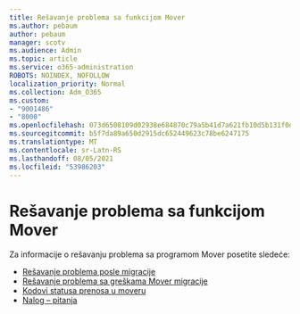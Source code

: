 ```yaml
---
title: Rešavanje problema sa funkcijom Mover
ms.author: pebaum
author: pebaum
manager: scotv
ms.audience: Admin
ms.topic: article
ms.service: o365-administration
ROBOTS: NOINDEX, NOFOLLOW
localization_priority: Normal
ms.collection: Adm_O365
ms.custom:
- "9001486"
- "8000"
ms.openlocfilehash: 073d6508109d02938e684870c79a5b41d7a621fb10d5b131f0d9103901fce460
ms.sourcegitcommit: b5f7da89a650d2915dc652449623c78be6247175
ms.translationtype: MT
ms.contentlocale: sr-Latn-RS
ms.lasthandoff: 08/05/2021
ms.locfileid: "53986203"
---
```

# <a name="mover-troubleshooting"></a>Rešavanje problema sa funkcijom Mover

Za informacije o rešavanju problema sa programom Mover posetite sledeće:

- [Rešavanje problema posle migracije](https://docs.microsoft.com/sharepointmigration/mover-post-migration-troubleshooting)  
- [Rešavanje problema sa greškama Mover migracije](https://docs.microsoft.com/sharepointmigration/mover-error-faq)  
- [Kodovi statusa prenosa u moveru](https://docs.microsoft.com/sharepointmigration/mover-transfer-status-codes)
- [Nalog – pitanja](https://docs.microsoft.com/sharepointmigration/mover-account-faq)
